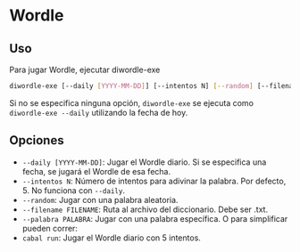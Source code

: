 # Wordle

## Uso

Para jugar Wordle, ejecutar diwordle-exe

```bash
diwordle-exe [--daily [YYYY-MM-DD]] [--intentos N] [--random] [--filename FILENAME] [--palabra PALABRA]
```

Si no se especifica ninguna opción, `diwordle-exe` se ejecuta como `diwordle-exe --daily` utilizando la fecha de hoy.

## Opciones

- `--daily [YYYY-MM-DD]`: Jugar el Wordle diario. Si se especifica una fecha, se jugará el Wordle de esa fecha.
- `--intentos N`: Número de intentos para adivinar la palabra. Por defecto, 5. No funciona con `--daily`.
- `--random`: Jugar con una palabra aleatoria.
- `--filename FILENAME`: Ruta al archivo del diccionario. Debe ser .txt.
- `--palabra PALABRA`: Jugar con una palabra específica.
O para simplificar pueden correr:
- `cabal run`: Jugar el Wordle diario con 5 intentos.
